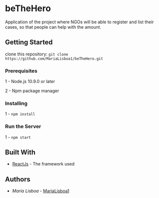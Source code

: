 # beTheHero

Application of the project where NGOs will be able to register and list their cases, so that people can help with the amount.

## Getting Started

clone this repository: `git clone https://github.com/MariaLisboa1/beTheHero.git`

### Prerequisites

1 - Node.js 10.9.0 or later

2 - Npm package manager

### Installing

1 - `npm install`

### Run the Server

1 - `npm start`

## Built With

- [ReactJs](https://pt-br.reactjs.org) - The framework used

## Authors

- _Maria Lisboa_ - [MariaLisboa1](https://github.com/MariaLisboa1)
